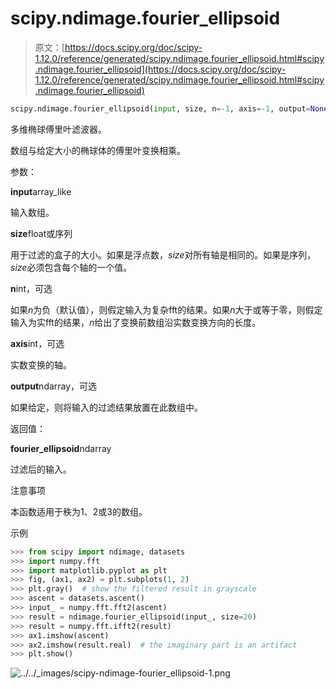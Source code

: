 # scipy.ndimage.fourier_ellipsoid

> 原文：[https://docs.scipy.org/doc/scipy-1.12.0/reference/generated/scipy.ndimage.fourier_ellipsoid.html#scipy.ndimage.fourier_ellipsoid](https://docs.scipy.org/doc/scipy-1.12.0/reference/generated/scipy.ndimage.fourier_ellipsoid.html#scipy.ndimage.fourier_ellipsoid)

```py
scipy.ndimage.fourier_ellipsoid(input, size, n=-1, axis=-1, output=None)
```

多维椭球傅里叶滤波器。

数组与给定大小的椭球体的傅里叶变换相乘。

参数：

**input**array_like

输入数组。

**size**float或序列

用于过滤的盒子的大小。如果是浮点数，*size*对所有轴是相同的。如果是序列，*size*必须包含每个轴的一个值。

**n**int，可选

如果*n*为负（默认值），则假定输入为复杂fft的结果。如果*n*大于或等于零，则假定输入为实fft的结果，*n*给出了变换前数组沿实数变换方向的长度。

**axis**int，可选

实数变换的轴。

**output**ndarray，可选

如果给定，则将输入的过滤结果放置在此数组中。

返回值：

**fourier_ellipsoid**ndarray

过滤后的输入。

注意事项

本函数适用于秩为1、2或3的数组。

示例

```py
>>> from scipy import ndimage, datasets
>>> import numpy.fft
>>> import matplotlib.pyplot as plt
>>> fig, (ax1, ax2) = plt.subplots(1, 2)
>>> plt.gray()  # show the filtered result in grayscale
>>> ascent = datasets.ascent()
>>> input_ = numpy.fft.fft2(ascent)
>>> result = ndimage.fourier_ellipsoid(input_, size=20)
>>> result = numpy.fft.ifft2(result)
>>> ax1.imshow(ascent)
>>> ax2.imshow(result.real)  # the imaginary part is an artifact
>>> plt.show() 
```

![../../_images/scipy-ndimage-fourier_ellipsoid-1.png](../Images/87c024d8fc846859ecac200b7e460acd.png)
